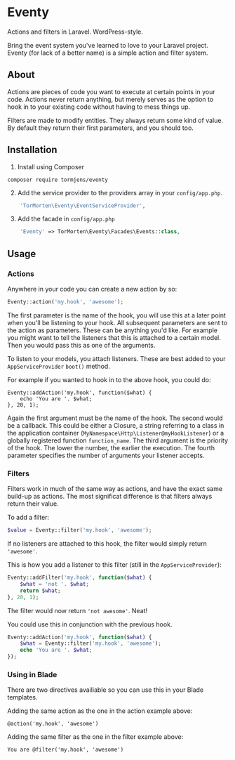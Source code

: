 # Eventy

Actions and filters in Laravel. WordPress-style. 

Bring the event system you've learned to love to your Laravel project. Eventy (for lack of a better name) is a simple action and filter system.

## About

Actions are pieces of code you want to execute at certain points in your code. Actions never return anything, but merely serves as the option to hook in to your existing code without having to mess things up.

Filters are made to modify entities. They always return some kind of value. By default they return their first parameters, and you should too. 

## Installation

1. Install using Composer

```
composer require tormjens/eventy
```

2. Add the service provider to the providers array in your `config/app.php`.

```php
    'TorMorten\Eventy\EventServiceProvider',
```

3. Add the facade in `config/app.php`

```php
    'Eventy' => TorMorten\Eventy\Facades\Events::class,
```


## Usage

### Actions

Anywhere in your code you can create a new action by so:

```php
Eventy::action('my.hook', 'awesome');
```

The first parameter is the name of the hook, you will use this at a later point when you'll be listening to your hook. All subsequent parameters are sent to the action as parameters. These can be anything you'd like. For example you might want to tell the listeners that this is attached to a certain model. Then you would pass this as one of the arguments.

To listen to your models, you attach listeners. These are best added to your `AppServiceProvider` `boot()` method. 

For example if you wanted to hook in to the above hook, you could do:

```
Eventy::addAction('my.hook', function($what) {
    echo 'You are '. $what;
}, 20, 1);
```

Again the first argument must be the name of the hook. The second would be a callback. This could be either a Closure, a string referring to a class in the application container (`MyNamespace\Http\Listener@myHookListener`) or a globally registered function `function_name`. The third argument is the priority of the hook. The lower the number, the earlier the execution. The fourth parameter specifies the number of arguments your listener accepts.

### Filters

Filters work in much of the same way as actions, and have the exact same build-up as actions. The most significat difference is that filters always return their value. 

To add a filter:

```php 
$value = Eventy::filter('my.hook', 'awesome');
```

If no listeners are attached to this hook, the filter would simply return `'awesome'`. 

This is how you add a listener to this filter (still in the `AppServiceProvider`):

```php
Eventy::addFilter('my.hook', function($what) {
    $what = 'not '. $what;
    return $what;
}, 20, 1);
```

The filter would now return `'not awesome'`. Neat!

You could use this in conjunction with the previous hook.

```php
Eventy::addAction('my.hook', function($what) {
    $what = Eventy::filter('my.hook', 'awesome');
    echo 'You are '. $what;
});
```

### Using in Blade

There are two directives availiable so you can use this in your Blade templates.

Adding the same action as the one in the action example above:

```
@action('my.hook', 'awesome')
```

Adding the same filter as the one in the filter example above:

```
You are @filter('my.hook', 'awesome')
```